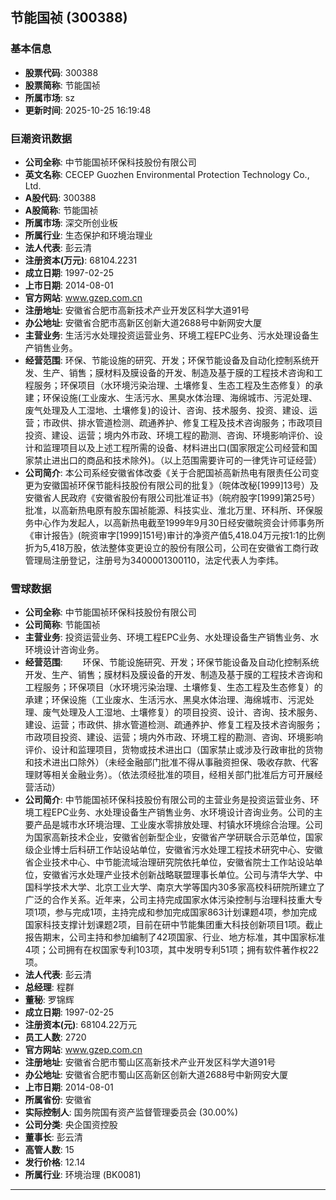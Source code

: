 ## 节能国祯 (300388)

### 基本信息

- **股票代码**: 300388
- **股票简称**: 节能国祯
- **所属市场**: sz
- **更新时间**: 2025-10-25 16:19:48

### 巨潮资讯数据

- **公司全称**: 中节能国祯环保科技股份有限公司
- **英文名称**: CECEP Guozhen Environmental Protection Technology Co., Ltd.
- **A股代码**: 300388
- **A股简称**: 节能国祯
- **所属市场**: 深交所创业板
- **所属行业**: 生态保护和环境治理业
- **法人代表**: 彭云清
- **注册资本(万元)**: 68104.2231
- **成立日期**: 1997-02-25
- **上市日期**: 2014-08-01
- **官方网站**: www.gzep.com.cn
- **注册地址**: 安徽省合肥市高新技术产业开发区科学大道91号
- **办公地址**: 安徽省合肥市高新区创新大道2688号中新网安大厦
- **主营业务**: 生活污水处理投资运营业务、环境工程EPC业务、污水处理设备生产销售业务。
- **经营范围**: 环保、节能设施的研究、开发；环保节能设备及自动化控制系统开发、生产、销售；膜材料及膜设备的开发、制造及基于膜的工程技术咨询和工程服务；环保项目（水环境污染治理、土壤修复、生态工程及生态修复）的承建；环保设施(工业废水、生活污水、黑臭水体治理、海绵城市、污泥处理、废气处理及人工湿地、土壤修复)的设计、咨询、技术服务、投资、建设、运营；市政供、排水管道检测、疏通养护、修复工程及技术咨询服务；市政项目投资、建设、运营；境内外市政、环境工程的勘测、咨询、环境影响评价、设计和监理项目以及上述工程所需的设备、材料进出口(国家限定公司经营和国家禁止进出口的商品和技术除外)。（以上范围需要许可的一律凭许可证经营）
- **公司简介**: 本公司系经安徽省体改委《关于合肥国祯高新热电有限责任公司变更为安徽国祯环保节能科技股份有限公司的批复》（皖体改秘[1999]13号）及安徽省人民政府《安徽省股份有限公司批准证书》（皖府股字[1999]第25号）批准，以高新热电原有股东国祯能源、科技实业、淮北万里、环科所、环保服务中心作为发起人，以高新热电截至1999年9月30日经安徽皖资会计师事务所《审计报告》(皖资审字[1999]151号)审计的净资产值5,418.04万元按1:1的比例折为5,418万股，依法整体变更设立的股份有限公司，公司在安徽省工商行政管理局注册登记，注册号为3400001300110，法定代表人为李炜。

### 雪球数据

- **公司全称**: 中节能国祯环保科技股份有限公司
- **公司简称**: 节能国祯
- **主营业务**: 投资运营业务、环境工程EPC业务、水处理设备生产销售业务、水环境设计咨询业务。
- **经营范围**: 　　环保、节能设施研究、开发；环保节能设备及自动化控制系统开发、生产、销售；膜材料及膜设备的开发、制造及基于膜的工程技术咨询和工程服务；环保项目（水环境污染治理、土壤修复、生态工程及生态修复）的承建；环保设施（工业废水、生活污水、黑臭水体治理、海绵城市、污泥处理、废气处理及人工湿地、土壤修复）的项目投资、设计、咨询、技术服务、建设、运营；市政供、排水管道检测、疏通养护、修复工程及技术咨询服务；市政项目投资、建设、运营；境内外市政、环境工程的勘测、咨询、环境影响评价、设计和监理项目，货物或技术进出口（国家禁止或涉及行政审批的货物和技术进出口除外）（未经金融部门批准不得从事融资担保、吸收存款、代客理财等相关金融业务）。（依法须经批准的项目，经相关部门批准后方可开展经营活动）
- **公司简介**: 中节能国祯环保科技股份有限公司的主营业务是投资运营业务、环境工程EPC业务、水处理设备生产销售业务、水环境设计咨询业务。公司的主要产品是城市水环境治理、工业废水零排放处理、村镇水环境综合治理。公司为国家高新技术企业，安徽省创新型企业，安徽省产学研联合示范单位，国家级企业博士后科研工作站设站单位，安徽省污水处理工程技术研究中心、安徽省企业技术中心、中节能流域治理研究院依托单位，安徽省院士工作站设站单位，安徽省污水处理产业技术创新战略联盟理事长单位。公司与清华大学、中国科学技术大学、北京工业大学、南京大学等国内30多家高校科研院所建立了广泛的合作关系。近年来，公司主持完成国家水体污染控制与治理科技重大专项1项，参与完成1项，主持完成和参加完成国家863计划课题4项，参加完成国家科技支撑计划课题2项，目前在研中节能集团重大科技创新项目1项。截止报告期末，公司主持和参加编制了42项国家、行业、地方标准，其中国家标准4项；公司拥有在权国家专利103项，其中发明专利51项；拥有软件著作权22项。
- **法人代表**: 彭云清
- **总经理**: 程群
- **董秘**: 罗锦辉
- **成立日期**: 1997-02-25
- **注册资本(元)**: 68104.22万元
- **员工人数**: 2720
- **官方网站**: www.gzep.com.cn
- **注册地址**: 安徽省合肥市蜀山区高新技术产业开发区科学大道91号
- **办公地址**: 安徽省合肥市蜀山区高新区创新大道2688号中新网安大厦
- **上市日期**: 2014-08-01
- **所属省份**: 安徽省
- **实际控制人**: 国务院国有资产监督管理委员会 (30.00%)
- **公司分类**: 央企国资控股
- **董事长**: 彭云清
- **高管人数**: 15
- **发行价格**: 12.14
- **所属行业**: 环境治理 (BK0081)

---